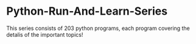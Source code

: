 # Python-Run-And-Learn-Series
This series consists of 203 python programs, each program covering the detalis of the important topics! 
